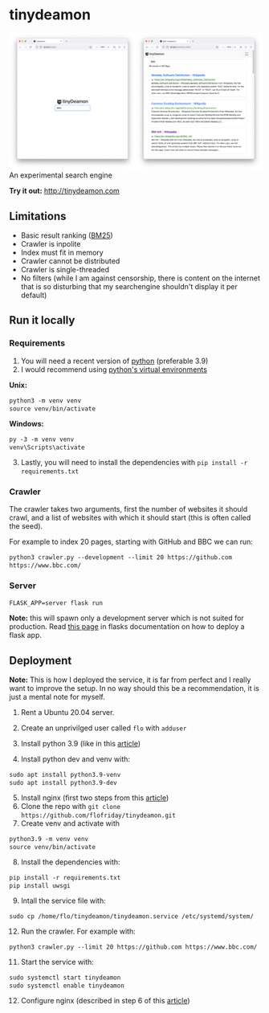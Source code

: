 # tinydeamon

![Screenshot](screenshot.png)
An experimental search engine

**Try it out:** http://tinydeamon.com

## Limitations

- Basic result ranking ([BM25](https://en.wikipedia.org/wiki/Okapi_BM25))
- Crawler is inpolite
- Index must fit in memory
- Crawler cannot be distributed
- Crawler is single-threaded
- No filters (while I am against censorship, there is content on the internet that is so disturbing that my searchengine shouldn't display it per default)

## Run it locally

### Requirements

1. You will need a recent version of [python](https://www.python.org/downloads/) (preferable 3.9)
2. I would recommend using [python's virtual environments](https://docs.python.org/3/library/venv.html)

**Unix:**

```
python3 -m venv venv
source venv/bin/activate
```

**Windows:**

```
py -3 -m venv venv
venv\Scripts\activate
```

3. Lastly, you will need to install the dependencies with
   `pip install -r requirements.txt`

### Crawler

The crawler takes two arguments, first the number of websites it should crawl,
and a list of websites with which it should start (this is often called the seed).

For example to index 20 pages, starting with GitHub and BBC we can run:

```
python3 crawler.py --development --limit 20 https://github.com https://www.bbc.com/
```

### Server

```
FLASK_APP=server flask run
```

**Note:** this will spawn only a development server which is not suited for
production. Read [this page](https://flask.palletsprojects.com/en/2.0.x/tutorial/deploy/)
in flasks documentation on how to deploy a flask app.

## Deployment

**Note:** This is how I deployed the service, it is far from perfect and I really want to improve the setup. In no way should this be a recommendation, it is just a mental note for myself.

1. Rent a Ubuntu 20.04 server.
2. Create an unprivilged user called `flo` with `adduser`
3. Install python 3.9 (like in this [article](https://linuxize.com/post/how-to-install-python-3-9-on-ubuntu-20-04/))

4. Install python dev and venv with:

```
sudo apt install python3.9-venv
sudo apt install python3.9-dev
```

5. Install nginx (first two steps from this [article](https://www.digitalocean.com/community/tutorials/how-to-install-nginx-on-ubuntu-18-04))
6. Clone the repo with `git clone https://github.com/flofriday/tinydeamon.git`
7. Create venv and activate with

```
python3.9 -m venv venv
source venv/bin/activate
```

8. Install the dependencies with:

```
pip install -r requirements.txt
pip install uwsgi
```

9. Intall the service file with:

```
sudo cp /home/flo/tinydeamon/tinydeamon.service /etc/systemd/system/
```

12. Run the crawler. For example with:

```
python3 crawler.py --limit 20 https://github.com https://www.bbc.com/
```

11. Start the service with:

```
sudo systemctl start tinydeamon
sudo systemctl enable tinydeamon
```

12. Configure nginx (described in step 6 of this [article](https://www.digitalocean.com/community/tutorials/how-to-serve-flask-applications-with-uswgi-and-nginx-on-ubuntu-18-04))
